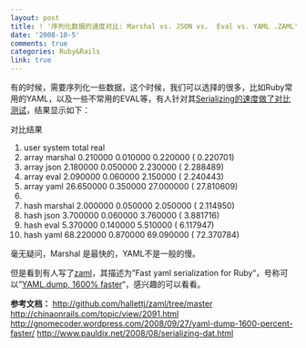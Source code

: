 ```yaml
---
layout: post
title: ! '序列化数据的速度对比: Marshal vs. JSON vs.  Eval vs. YAML .ZAML'
date: '2008-10-5'
comments: true
categories: Ruby&Rails
link: true
---
```

有的时候，需要序列化一些数据，这个时候，我们可以选择的很多，比如Ruby常用的YAML，以及一些不常用的EVAL等，有人针对其<a href="http://www.pauldix.net/2008/08/serializing-dat.html">Serializing的速度做了对比测试</a>，结果显示如下：
<div class="codeText">
<div class="codeHead">对比结果</div>
<ol class="dp-xml" start="1">
	<li class="alt"><span><span>user system total real  </span></span></li>
	<li><span>array marshal 0.210000 0.010000 0.220000 ( 0.220701)  </span></li>
	<li class="alt"><span>array json 2.180000 0.050000 2.230000 ( 2.288489)  </span></li>
	<li><span>array eval 2.090000 0.060000 2.150000 ( 2.240443)  </span></li>
	<li class="alt"><span>array yaml 26.650000 0.350000 27.000000 ( 27.810609)  </span></li>
	<li><span>  </span></li>
	<li class="alt"><span>hash marshal 2.000000 0.050000 2.050000 ( 2.114950)  </span></li>
	<li><span>hash json 3.700000 0.060000 3.760000 ( 3.881716)  </span></li>
	<li class="alt"><span>hash eval 5.370000 0.140000 5.510000 ( 6.117947)  </span></li>
	<li><span>hash yaml 68.220000 0.870000 69.090000 ( 72.370784)  </span></li>
</ol>
</div>
毫无疑问，Marshal 是最快的，YAML不是一般的慢。

但是看到有人写了<a href="http://github.com/hallettj/zaml/tree/master/zaml.rb">zaml</a>，其描述为”<span id="repository_description">Fast yaml serialization for Ruby</span>“，号称可以”<a href="http://gnomecoder.wordpress.com/2008/09/27/yaml-dump-1600-percent-faster/">YAML.dump, 1600% faster</a>“，感兴趣的可以看看。

<strong>参考文档：</strong>
http://github.com/hallettj/zaml/tree/master
http://chinaonrails.com/topic/view/2091.html
http://gnomecoder.wordpress.com/2008/09/27/yaml-dump-1600-percent-faster/
http://www.pauldix.net/2008/08/serializing-dat.html
